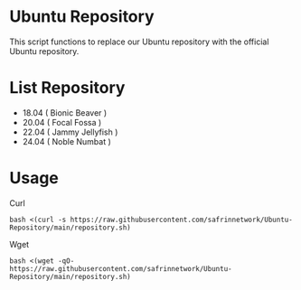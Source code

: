 # Ubuntu Repository
This script functions to replace our Ubuntu repository with the official Ubuntu repository.
# List Repository
- 18.04 ( Bionic Beaver )
- 20.04 ( Focal Fossa )
- 22.04 ( Jammy Jellyfish )
- 24.04 ( Noble Numbat )
# Usage
Curl
```
bash <(curl -s https://raw.githubusercontent.com/safrinnetwork/Ubuntu-Repository/main/repository.sh)
```
Wget
```
bash <(wget -qO- https://raw.githubusercontent.com/safrinnetwork/Ubuntu-Repository/main/repository.sh)
```
